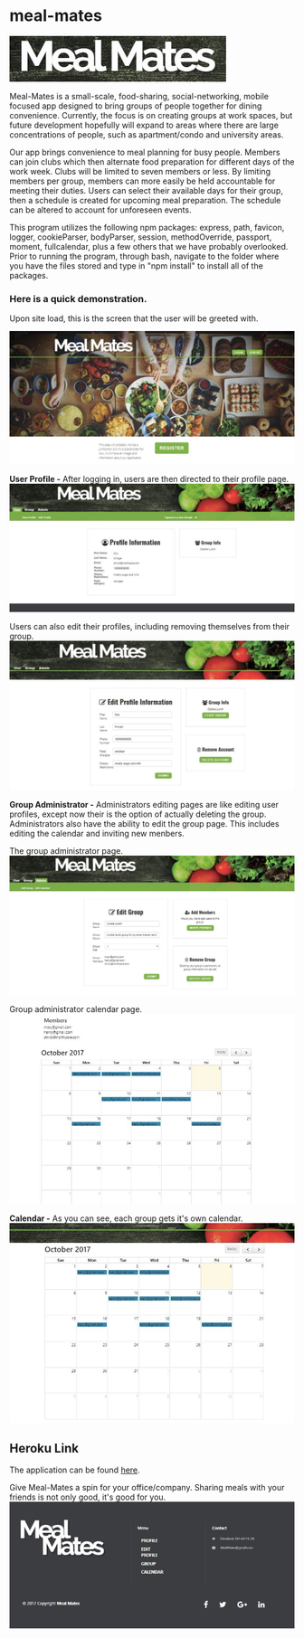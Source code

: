 # meal-mates

![Meal-Mates Logo](/public/img/images/imagesReadMe/mmlogo.JPG)

Meal-Mates is a small-scale, food-sharing, social-networking, mobile focused app designed to bring groups of people together for dining convenience.  Currently, the focus is on creating groups at work spaces, but future development hopefully will expand to areas where there are large concentrations of people, such as apartment/condo and university areas.

Our app brings convenience to meal planning for busy people.  Members can join clubs which then alternate food preparation for different days of the work week. Clubs will be limited to seven members or less. By limiting members per group, members can more easily be held accountable for meeting their duties. Users can select their available days for their group, then a schedule is created for upcoming meal preparation.  The schedule can be altered to account for unforeseen events. 

This program utilizes the following npm packages: express, path, favicon, logger, cookieParser, bodyParser, session, methodOverride, passport, moment, fullcalendar, plus a few others that we have probably overlooked.  Prior to running the program, through bash, navigate to the folder where you have the files stored and type in "npm install" to install all of the packages.

### Here is a quick demonstration.

Upon site load, this is the screen that the user will be greeted with.

![MM Load Page](/public/img/images/imagesReadMe/mm01.JPG)

__User Profile -__
After logging in, users are then directed to their profile page. ![MM Profile Page](/public/img/images/imagesReadMe/mm02a.JPG)


Users can also edit their profiles, including removing themselves from their group.
![MM Edit Profile Page](/public/img/images/imagesReadMe/mm03.JPG)


__Group Administrator -__
Administrators editing pages are like editing user profiles, except now their is the option of actually deleting the group.  Administrators also have the ability to edit the group page.  This includes editing the calendar and inviting new menbers.

The group administrator page.
![MM Group Admin Page](/public/img/images/imagesReadMe/mm04.JPG)  

Group administrator calendar page.
![MM Edit Calendar Page](/public/img/images/imagesReadMe/mm05.JPG)


__Calendar -__
As you can see, each group gets it's own calendar. ![MM Group Calendar](/public/img/images/imagesReadMe/mm06.JPG)

## Heroku Link
The application can be found [here](https://lit-mountain-94726.herokuapp.com/).

Give Meal-Mates a spin for your office/company.  Sharing meals with your friends is not only good, it's good for you.
![MM Final Image](/public/img/images/imagesReadMe/mm07.JPG)

